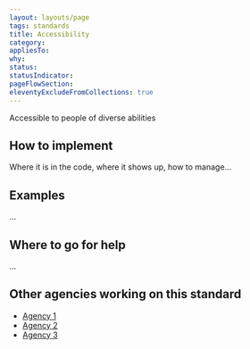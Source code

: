 ```yaml
---
layout: layouts/page
tags: standards
title: Accessibility
category:
appliesTo:
why:
status:
statusIndicator:
pageFlowSection:
eleventyExcludeFromCollections: true
---
```


Accessible to people of diverse abilities

## How to implement

Where it is in the code, where it shows up, how to manage…

## Examples

...

## Where to go for help

...

## Other agencies working on this standard

- [Agency 1]()
- [Agency 2]()
- [Agency 3]()
